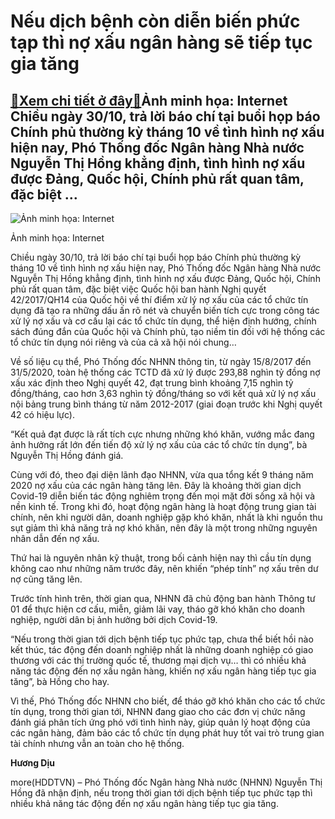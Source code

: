 Nếu dịch bệnh còn diễn biến phức tạp thì nợ xấu ngân hàng sẽ tiếp tục gia tăng
==============================================================================

[:gift:Xem chi tiết ở đây:gift:](https://hddtvn.com/neu-dich-benh-con-dien-bien-phuc-tap-thi-no-xau-ngan-hang-se-tiep-tuc-gia-tang/)Ảnh minh họa: Internet Chiều ngày 30/10, trả lời báo chí tại buổi họp báo Chính phủ thường kỳ tháng 10 về tình hình nợ xấu hiện nay, Phó Thống đốc Ngân hàng Nhà nước Nguyễn Thị Hồng khẳng định, tình hình nợ xấu được Đảng, Quốc hội, Chính phủ rất quan tâm, đặc biệt …
--------------------------------------------------------------------------------------------------------------------------------------------------------------------------------------------------------------------------------------------------------------------------





![Ảnh minh họa: Internet](https://hddtvn.com/wp-content/uploads/2021/01/4217_images1972949_image155-2.jpg "Ảnh minh họa: Internet")


Ảnh minh họa: Internet



Chiều ngày 30/10, trả lời báo chí tại buổi họp báo Chính phủ thường kỳ tháng 10 về tình hình nợ xấu hiện nay, Phó Thống đốc Ngân hàng Nhà nước Nguyễn Thị Hồng khẳng định, tình hình nợ xấu được Đảng, Quốc hội, Chính phủ rất quan tâm, đặc biệt việc Quốc hội ban hành Nghị quyết 42/2017/QH14 của Quốc hội về thí điểm xử lý nợ xấu của các tổ chức tín dụng đã tạo ra những dấu ấn rõ nét và chuyển biến tích cực trong công tác xử lý nợ xấu và cơ cấu lại các tổ chức tín dụng, thể hiện định hướng, chính sách đúng đắn của Quốc hội và Chính phủ, tạo niềm tin đối với hệ thống các tổ chức tín dụng nói riêng và của cả xã hội nói chung…


Về số liệu cụ thể, Phó Thống đốc NHNN thông tin, từ ngày 15/8/2017 đến 31/5/2020, toàn hệ thống các TCTD đã xử lý được 293,88 nghìn tỷ đồng nợ xấu xác định theo Nghị quyết 42, đạt trung bình khoảng 7,15 nghìn tỷ đồng/tháng, cao hơn 3,63 nghìn tỷ đồng/tháng so với kết quả xử lý nợ xấu nội bảng trung bình tháng từ năm 2012-2017 (giai đoạn trước khi Nghị quyết 42 có hiệu lực).


“Kết quả đạt được là rất tích cực nhưng những khó khăn, vướng mắc đang ảnh hưởng rất lớn đến tiến độ xử lý nợ xấu của các tổ chức tín dụng”, bà Nguyễn Thị Hồng đánh giá.


Cùng với đó, theo đại diện lãnh đạo NHNN, vừa qua tổng kết 9 tháng năm 2020 nợ xấu của các ngân hàng tăng lên. Đây là khoảng thời gian dịch Covid-19 diễn biến tác động nghiêm trọng đến mọi mặt đời sống xã hội và nền kinh tế. Trong khi đó, hoạt động ngân hàng là hoạt động trung gian tài chính, nên khi người dân, doanh nghiệp gặp khó khăn, nhất là khi nguồn thu sụt giảm thì khả năng trả nợ khó khăn, nên đây là một trong những nguyên nhân dẫn đến nợ xấu.


Thứ hai là nguyên nhân kỹ thuật, trong bối cảnh hiện nay thì cầu tín dụng không cao như những năm trước đây, nên khiến “phép tính” nợ xấu trên dư nợ cũng tăng lên.


Trước tính hình trên, thời gian qua, NHNN đã chủ động ban hành Thông tư 01 để thực hiện cơ cấu, miễn, giảm lãi vay, tháo gỡ khó khăn cho doanh nghiệp, người dân bị ảnh hưởng bởi dịch Covid-19.


“Nếu trong thời gian tới dịch bệnh tiếp tục phức tạp, chưa thể biết hồi nào kết thúc, tác động đến doanh nghiệp nhất là những doanh nghiệp có giao thương với các thị trường quốc tế, thương mại dịch vụ… thì có nhiều khả năng tác động đến nợ xấu ngân hàng, khiến nợ xấu ngân hàng tiếp tục gia tăng”, bà Hồng cho hay.


Vì thế, Phó Thống đốc NHNN cho biết, để tháo gỡ khó khăn cho các tổ chức tín dụng, trong thời gian tới, NHNN đang giao cho các đơn vị chức năng đánh giá phân tích ứng phó với tình hình này, giúp quản lý hoạt động của các ngân hàng, đảm bảo các tổ chức tín dụng phát huy tốt vai trò trung gian tài chính nhưng vẫn an toàn cho hệ thống.




**Hương Dịu**



more(HDDTVN) – Phó Thống đốc Ngân hàng Nhà nước (NHNN) Nguyễn Thị Hồng đã nhận định, nếu trong thời gian tới dịch bệnh tiếp tục phức tạp thì nhiều khả năng tác động đến nợ xấu ngân hàng tiếp tục gia tăng.

